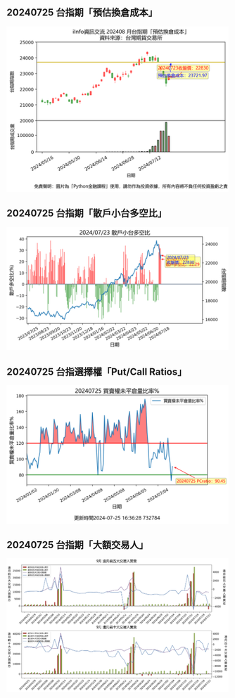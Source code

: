 ## 20240725 台指期「預估換倉成本」
![](images/txfcost.png)

## 20240725 台指期「散戶小台多空比」
![](images/bbiri.png)

## 20240725 台指選擇權「Put/Call Ratios」
![](images/pcratio.png)

## 20240725 台指期「大額交易人」
![](images/blocktrade.png)

